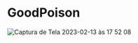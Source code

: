 # GoodPoison
 
![Captura de Tela 2023-02-13 às 17 52 08](https://user-images.githubusercontent.com/64115668/218572004-04703abb-7b24-4215-8c32-c7230bb51145.png)
